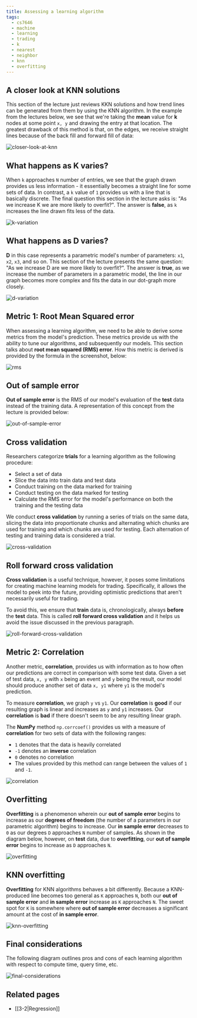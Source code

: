 ```yaml
---
title: Assessing a learning algorithm
tags:
  - cs7646
  - machine
  - learning
  - trading
  - k
  - nearest
  - neighbor
  - knn
  - overfitting
---
```


## A closer look at KNN solutions

This section of the lecture just reviews KKN solutions and how trend lines can be generated from
them by using the KNN algorithm. In the example from the lectures below, we see that we're taking
the **mean** value for **k** nodes at some point `x, y` and drawing the entry at that location. The
greatest drawback of this method is that, on the edges, we receive straight lines because of the
back fill and forward fill of data:

![closer-look-at-knn](closer-look-at-knn.png)

## What happens as K varies?

When `k` approaches `N` number of entries, we see that the graph drawn provides us less
information - it essentially becomes a straight line for some sets of data. In contrast, a `k` value
of `1` provides us with a line that is basically discrete. The final question this section in the
lecture asks is: "As we increase K we are more likely to overfit?". The answer is **false**, as `k`
increases the line drawn fits less of the data.

![k-variation](k-variation.png)

## What happens as D varies?

**D** in this case represents a parametric model's number of parameters: `x1`, `x2`, `x3`, and so
on. This section of the lecture presents the same question: "As we increase D are we more likely to
overfit?". The answer is **true**, as we increase the number of parameters in a parametric model,
the line in our graph becomes more complex and fits the data in our dot-graph more closely.

![d-variation](d-variation.png)

## Metric 1: Root Mean Squared error

When assessing a learning algorithm, we need to be able to derive some metrics from the model's
prediction. These metrics provide us with the ability to tune our algorithms, and subsequently our
models. This section talks about **root mean squared (RMS) error**. How this metric is derived is
provided by the formula in the screenshot, below:

![rms](rms.png)

## Out of sample error

**Out of sample error** is the RMS of our model's evaluation of the **test** data instead of the
training data. A representation of this concept from the lecture is provided below:

![out-of-sample-error](out-of-sample-error.png)

## Cross validation

Researchers categorize **trials** for a learning algorithm as the following procedure:

- Select a set of data
- Slice the data into train data and test data
- Conduct training on the data marked for training
- Conduct testing on the data marked for testing
- Calculate the RMS error for the model's performance on both the training and the testing data

We conduct **cross validation** by running a series of trials on the same data, slicing the data
into proportionate chunks and alternating which chunks are used for training and which chunks are
used for testing. Each alternation of testing and training data is considered a trial.

![cross-validation](cross-validation.png)

## Roll forward cross validation

**Cross validation** is a useful technique, however, it poses some limitations for creating machine
learning models for trading. Specifically, it allows the model to peek into the future, providing
optimistic predictions that aren't necessarily useful for trading.

To avoid this, we ensure that **train** data is, chronologically, always **before** the **test**
data. This is called **roll forward cross validation** and it helps us avoid the issue discussed in
the previous paragraph.

![roll-forward-cross-validation](roll-forward-cross-validation.png)

## Metric 2: Correlation

Another metric, **correlation**, provides us with information as to how often our predictions are
correct in comparison with some test data. Given a set of test data, `x, y` with `x` being an event
and `y` being the result, our model should produce another set of data `x, y1` where `y1` is the
model's prediction.

To measure **correlation**, we graph `y` vs `y1`. Our **correlation** is **good** if our resulting
graph is linear and increases as `y` and `y1` increases. Our **correlation** is **bad** if there
doesn't seem to be any resulting linear graph.

The **NumPy** method `np.corrcoef()` provides us with a measure of **correlation** for two sets of
data with the following ranges:

- `1` denotes that the data is heavily correlated
- `-1` denotes an **inverse** correlation
- `0` denotes no correlation
- The values provided by this method can range between the values of `1` and `-1`.

![correlation](correlation.png)

## Overfitting

**Overfitting** is a phenomenon wherein our **out of sample error** begins to increase as our
**degrees of freedom** (the number of a parameters in our parametric algorithm) begins to increase.
Our **in sample error** decreases to `0` as our degrees `D` approaches `N` number of samples. As
shown in the diagram below, however, on **test** data, due to **overfitting**, our **out of sample
error** begins to increase as `D` approaches `N`.

![overfitting](overfitting.png)

## KNN overfitting

**Overfitting** for KNN algorithms behaves a bit differently. Because a KNN-produced line becomes
too general as `K` approaches `N`, both our **out of sample error** and **in sample error** increase
as `K` approaches `N`. The sweet spot for `K` is somewhere where **out of sample error** decreases a
significant amount at the cost of **in sample error**.

![knn-overfitting](knn-overfitting.png)

## Final considerations

The following diagram outlines pros and cons of each learning algorithm with respect to compute
time, query time, etc.

![final-considerations](final-considerations.png)

## Related pages

- [[3-2|Regression]]
